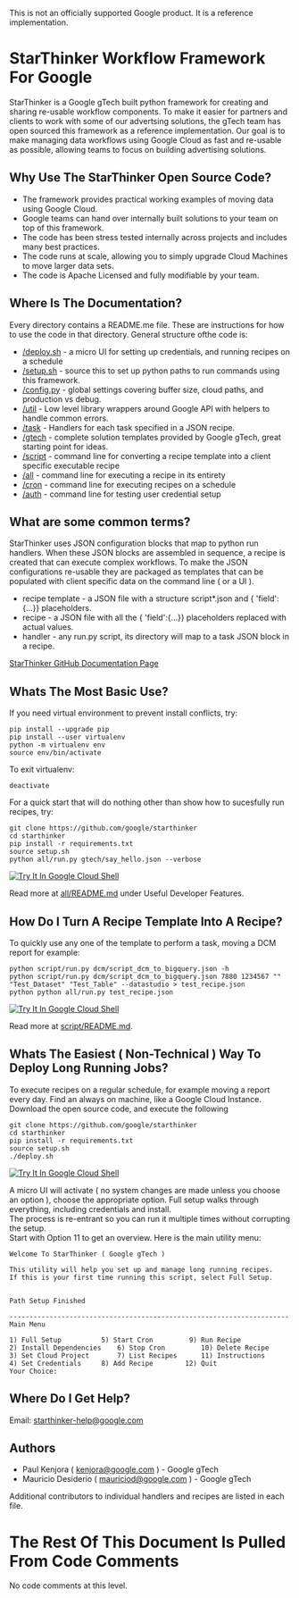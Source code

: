 This is not an officially supported Google product.  It is a reference implementation.

# StarThinker Workflow Framework For Google

StarThinker is a Google gTech built python framework for creating and sharing re-usable workflow components. 
To make it easier for partners and clients to work with some of our advertsing solutions, the gTech team has
open sourced this framework as a reference implementation.  Our goal is to make managing data workflows
using Google Cloud as fast and re-usable as possible, allowing teams to focus on building advertising solutions.

## Why Use The StarThinker Open Source Code?

- The framework provides practical working examples of moving data using Google Cloud.
- Google teams can hand over internally built solutions to your team on top of this framework.
- The code has been stress tested internally across projects and includes many best practices.
- The code runs at scale, allowing you to simply upgrade Cloud Machines to move larger data sets.
- The code is Apache Licensed and fully modifiable by your team.

## Where Is The Documentation?

Every directory contains a README.me file. These are instructions for how to use the code in that directory.
General structure ofthe code is:

- [/deploy.sh](/deploy.sh) - a micro UI for setting up credentials, and running recipes on a schedule
- [/setup.sh](setup.sh) - source this to set up python paths to run commands using this framework.
- [/config.py](config.py) - global settings covering buffer size, cloud paths, and production vs debug.
- [/util](util/) - Low level library wrappers around Google API with helpers to handle common errors.
- [/task](task/) - Handlers for each task specified in a JSON recipe.
- [/gtech](gtech/) - complete solution templates provided by Google gTech, great starting point for ideas.
- [/script](script/) - command line for converting a recipe template into a client specific executable recipe
- [/all](all/) - command line for executing a recipe in its entirety
- [/cron](cron/) - command line for executing recipes on a schedule
- [/auth](auth/) - command line for testing user credential setup

## What are some common terms?

StarThinker uses JSON configuration blocks that map to python run handlers.  When these JSON blocks
are assembled in sequence, a recipe is created that can execute complex workflows.  To make the JSON
configurations re-usable they are packaged as templates that can be populated with client specific
data on the command line ( or a UI ).

- recipe template - a JSON file with a structure script\*.json and { 'field':{...}} placeholders.
- recipe - a JSON file with all the { 'field':{...}} placeholders replaced with actual values.
- handler - any run.py script, its directory will map to a task JSON block in a recipe.

[StarThinker GitHub Documentation Page](https://google.github.io/starthinker/)

## Whats The Most Basic Use?

If you need virtual environment to prevent install conflicts, try:

```
pip install --upgrade pip
pip install --user virtualenv
python -m virtualenv env
source env/bin/activate
```

To exit virtualenv:

```
deactivate
```

For a quick start that will do nothing other than show how to sucesfully run recipes, try:

```
git clone https://github.com/google/starthinker
cd starthinker
pip install -r requirements.txt
source setup.sh
python all/run.py gtech/say_hello.json --verbose
```

[![Try It In Google Cloud Shell](http://gstatic.com/cloudssh/images/open-btn.svg)](https://console.cloud.google.com/cloudshell/editor?cloudshell_git_repo=https%3A%2F%2Fgithub.com%2Fgoogle%2Fstarthinker&cloudshell_print=%2FLAUNCH_RECIPE.txt&cloudshell_tutorial=%2FREADME.md)

Read more at [all/README.md](all/README.md) under Useful Developer Features. 

## How Do I Turn A Recipe Template Into A Recipe?

To quickly use any one of the template to perform a task, moving a DCM report for example:

```
python script/run.py dcm/script_dcm_to_bigquery.json -h
python script/run.py dcm/script_dcm_to_bigquery.json 7880 1234567 "" "Test_Dataset" "Test_Table" --datastudio > test_recipe.json
python python all/run.py test_recipe.json
```

[![Try It In Google Cloud Shell](http://gstatic.com/cloudssh/images/open-btn.svg)](https://console.cloud.google.com/cloudshell/editor?cloudshell_git_repo=https%3A%2F%2Fgithub.com%2Fgoogle%2Fstarthinker&cloudshell_print=%2FLAUNCH_DEPLOY.txt&cloudshell_tutorial=%2FREADME.md)

Read more at [script/README.md](script/README.md).

## Whats The Easiest ( Non-Technical ) Way To Deploy Long Running Jobs?

To execute recipes on a regular schedule, for example moving a report every day. Find an always
on machine, like a Google Cloud Instance. Download the open source code, and execute the following

```
git clone https://github.com/google/starthinker
cd starthinker
pip install -r requirements.txt
source setup.sh
./deploy.sh
```

[![Try It In Google Cloud Shell](http://gstatic.com/cloudssh/images/open-btn.svg)](https://console.cloud.google.com/cloudshell/editor?cloudshell_git_repo=https%3A%2F%2Fgithub.com%2Fgoogle%2Fstarthinker&cloudshell_print=%2FLAUNCH_DEPLOY.txt&cloudshell_tutorial=README.md)

A micro UI will activate ( no system changes are made unless you choose an option ), choose the 
appropriate option.  Full setup walks through everything, including credentials and install.  
The process is re-entrant so you can run it multiple times without corrupting the setup.  
Start with Option 11 to get an overview. Here is the main utility menu:

```
Welcome To StarThinker ( Google gTech )

This utility will help you set up and manage long running recipes.
If this is your first time running this script, select Full Setup.


Path Setup Finished

----------------------------------------------------------------------
Main Menu

1) Full Setup		   5) Start Cron	     9) Run Recipe
2) Install Dependencies	   6) Stop Cron		    10) Delete Recipe
3) Set Cloud Project	   7) List Recipes	    11) Instructions
4) Set Credentials	   8) Add Recipe	    12) Quit
Your Choice: 
```

## Where Do I Get Help?

Email: starthinker-help@google.com

## Authors 

- Paul Kenjora ( kenjora@google.com ) - Google gTech
- Mauricio Desiderio ( mauriciod@google.com ) - Google gTech

Additional contributors to individual handlers and recipes are listed in each file.

# The Rest Of This Document Is Pulled From Code Comments

No code comments at this level.
